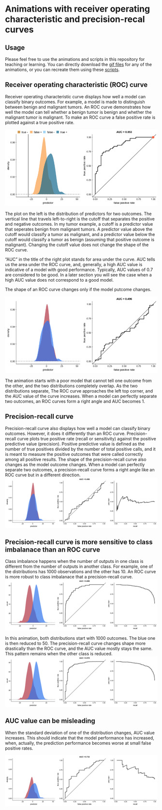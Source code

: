 Animations with receiver operating characteristic and precision-recal curves
============================================================================

Usage
-----

Please feel free to use the animations and scripts in this repository
for teaching or learning. You can directly download the [gif
files](animations) for any of the animations, or you can recreate them
using these [scripts](R).

Receiver operating characteristic (ROC) curve
---------------------------------------------

Receiver operating characteristic curve displays how well a model can
classify binary outcomes. For example, a model is made to distinguish
between benign and malignant tumors. An ROC curve demonstrates how well
the model can tell whether a benign tumor is benign and whether the
malignant tumor is malignant. To make an ROC curve a false positive rate
is plotted against a true positive rate.

![cutoff.gif](animations/cutoff.gif)

The plot on the left is the distribution of predictors for two outcomes.
The vertical line that travels left-to-right is the cutoff that
separates the positive and negative outcomes. In my tumor example, a
cutoff is a predictor value that seperates benign from malignant tumors.
A predictor value above the cutoff would classify a tumor as malignant,
and a predictor value below the cutoff would classify a tumor as benign
(assuming that positive outcome is malignant). Changing the cutoff value
does not change the shape of the ROC curve.

“AUC” in the title of the right plot stands for area under the curve.
AUC tells us the area under the ROC curve, and, generally, a high AUC
value is indicative of a model with good performance. Typically, AUC
values of 0.7 are considered to be good. In a later section you will see
the case when a high AUC value does not correspond to a good model.

The shape of an ROC curve changes only if the model putcome changes.

![](animations/ROC.gif)

The animation starts with a poor model that cannot tell one outcome from
the other, and the two distributions completely overlap. As the two
distributions separate, The ROC curve approaches the left top corner,
and the AUC value of the curve increases. When a model can perfectly
separate two outcomes, an ROC curves form a right angle and AUC becomes
1.

Precision-recall curve
----------------------

Precision-recall curve also displays how well a model can classify
binary outcomes. However, it does it differently than an ROC curve.
Precision-recall curve plots true positive rate (recall or sensitivity)
against the positive predictive value (precision). Positive predictive
value is defined as the number of true positives divided by the number
of total positive calls, and it is meant to measure the positive
outcomes that were called correctly among all positive results. The
shape of the precision-recall curve also changes as the model outcome
changes. When a model can perfectly separate two outcomes, a
precision-recall curve forms a right angle like an ROC curve but in a
different direction. ![](animations/PR.gif)

Precision-recall curve is more sensitive to class imbalanace than an ROC curve
------------------------------------------------------------------------------

Class imbalance happens when the number of outputs in one class is
different from the number of outputs in another class. For example, one
of the distributions has 1000 observations and the other has 10. An ROC
curve is more robust to class imbalanace that a precision-recall curve.
![](animations/imbalance.gif)

In this animation, both distributions start with 1000 outcomes. The blue
one is then reduced to 50. The precision-recall curve changes shape more
drastically than the ROC curve, and the AUC value mostly stays the same.
This pattern remains when the other class is reduced.
![](animations/imbalance2.gif)

AUC value can be misleading
---------------------------

When the standard deviation of one of the distribution changes, AUC
value increases. This should indicate that the model performance has
increased, when, actually, the prediction performance becomes worse at
small false positive rates.

![](animations/SD.gif)

